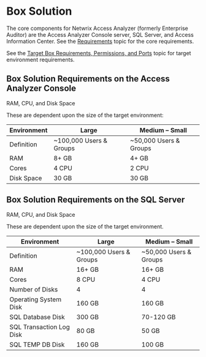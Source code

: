 # Box Solution

The core components for Netwrix Access Analyzer (formerly Enterprise Auditor) are the Access
Analyzer Console server, SQL Server, and Access Information Center. See the
[Requirements](/docs/accessanalyzer/12.0/getting-started/system-requirements/overview.md) topic for the core requirements.

See the [Target Box Requirements, Permissions, and Ports](/docs/accessanalyzer/12.0/getting-started/system-requirements/target/box.md) topic for target
environment requirements.

## Box Solution Requirements on the Access Analyzer Console

RAM, CPU, and Disk Space

These are dependent upon the size of the target environment:

| Environment | Large                   | Medium – Small         |
| ----------- | ----------------------- | ---------------------- |
| Definition  | ~100,000 Users & Groups | ~50,000 Users & Groups |
| RAM         | 8+ GB                   | 4+ GB                  |
| Cores       | 4 CPU                   | 2 CPU                  |
| Disk Space  | 30 GB                   | 30 GB                  |

## Box Solution Requirements on the SQL Server

RAM, CPU, and Disk Space

These are dependent upon the size of the target environment.

| Environment              | Large                   | Medium – Small         |
| ------------------------ | ----------------------- | ---------------------- |
| Definition               | ~100,000 Users & Groups | ~50,000 Users & Groups |
| RAM                      | 16+ GB                  | 16+ GB                 |
| Cores                    | 8 CPU                   | 4 CPU                  |
| Number of Disks          | 4                       | 4                      |
| Operating System Disk    | 160 GB                  | 160 GB                 |
| SQL Database Disk        | 300 GB                  | 70-120 GB              |
| SQL Transaction Log Disk | 80 GB                   | 50 GB                  |
| SQL TEMP DB Disk         | 160 GB                  | 100 GB                 |

